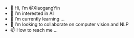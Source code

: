 - 👋 Hi, I’m @XiaogangYin
- 👀 I’m interested in AI
- 🌱 I’m currently learning ...
- 💞️ I’m looking to collaborate on computer vision and NLP
- 📫 How to reach me ...

<!---
XiaogangYin/XiaogangYin is a ✨ special ✨ repository because its `README.md` (this file) appears on your GitHub profile.
You can click the Preview link to take a look at your changes.
--->

